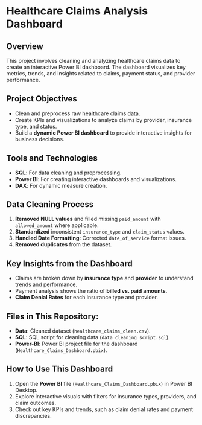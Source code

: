 # Healthcare Claims Analysis Dashboard

## Overview
This project involves cleaning and analyzing healthcare claims data to create an interactive Power BI dashboard. The dashboard visualizes key metrics, trends, and insights related to claims, payment status, and provider performance.

## Project Objectives
- Clean and preprocess raw healthcare claims data.
- Create KPIs and visualizations to analyze claims by provider, insurance type, and status.
- Build a **dynamic Power BI dashboard** to provide interactive insights for business decisions.

## Tools and Technologies
- **SQL**: For data cleaning and preprocessing.
- **Power BI**: For creating interactive dashboards and visualizations.
- **DAX**: For dynamic measure creation.

## Data Cleaning Process
1. **Removed NULL values** and filled missing `paid_amount` with `allowed_amount` where applicable.
2. **Standardized** inconsistent `insurance_type` and `claim_status` values.
3. **Handled Date Formatting**: Corrected `date_of_service` format issues.
4. **Removed duplicates** from the dataset.

## Key Insights from the Dashboard
- Claims are broken down by **insurance type** and **provider** to understand trends and performance.
- Payment analysis shows the ratio of **billed vs. paid amounts**.
- **Claim Denial Rates** for each insurance type and provider.

## Files in This Repository:
- **Data**: Cleaned dataset (`healthcare_claims_clean.csv`).
- **SQL**: SQL script for cleaning data (`data_cleaning_script.sql`).
- **Power-BI**: Power BI project file for the dashboard (`Healthcare_Claims_Dashboard.pbix`).

## How to Use This Dashboard
1. Open the **Power BI** file (`Healthcare_Claims_Dashboard.pbix`) in Power BI Desktop.
2. Explore interactive visuals with filters for insurance types, providers, and claim outcomes.
3. Check out key KPIs and trends, such as claim denial rates and payment discrepancies.


